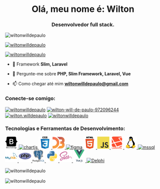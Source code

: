 <h1 align="center">Olá, meu nome é: Wilton</h1>
<h3 align="center">Desenvolvedor full stack.</h3>

<p align="left"> <img
        src="https://komarev.com/ghpvc/?username=wiltonwilldepaulo&label=Profile%20views&color=0e75b6&style=flat"
        alt="wiltonwilldepaulo" /> </p>

<p align="left"> <a href="https://github.com/ryo-ma/github-profile-trophy"><img
            src="https://github-profile-trophy.vercel.app/?username=wiltonwilldepaulo" alt="wiltonwilldepaulo" /></a>
</p>

<p align="left"> <a href="https://twitter.com/wiltonwilldepaulo" target="blank"><img
            src="https://img.shields.io/twitter/follow/wiltonwilldepaulo?logo=twitter&style=for-the-badge"
            alt="wiltonwilldepaulo" /></a> </p>

- 🌱 Framework **Slim, Laravel**

- 💬 Pergunte-me sobre **PHP, Slim Framework, Laravel, Vue**

- 📫 Como chegar até mim **wiltonwilldepaulo@gmail.com**

<h3 align="left">Conecte-se comigo:</h3>
<p align="left">
    <a href="https://twitter.com/wiltonwilldepaulo" target="blank"><img align="center"
            src="https://raw.githubusercontent.com/rahuldkjain/github-profile-readme-generator/master/src/images/icons/Social/twitter.svg"
            alt="wiltonwilldepaulo" height="30" width="40" /></a>
    <a href="https://linkedin.com/in/wilton-will-de-paulo-972096244" target="blank"><img align="center"
            src="https://raw.githubusercontent.com/rahuldkjain/github-profile-readme-generator/master/src/images/icons/Social/linked-in-alt.svg"
            alt="wilton-will-de-paulo-972096244" height="30" width="40" /></a>
    <a href="https://fb.com/wilton.willdepaulo" target="blank"><img align="center"
            src="https://raw.githubusercontent.com/rahuldkjain/github-profile-readme-generator/master/src/images/icons/Social/facebook.svg"
            alt="wilton.willdepaulo" height="30" width="40" /></a>
    <a href="https://instagram.com/wiltonwilldepaulo" target="blank"><img align="center"
            src="https://raw.githubusercontent.com/rahuldkjain/github-profile-readme-generator/master/src/images/icons/Social/instagram.svg"
            alt="wiltonwilldepaulo" height="30" width="40" /></a>
</p>

<h3 align="left">Tecnologias e Ferramentas de Desenvolvimento:</h3>
<p align="left">
    <a href="https://getbootstrap.com" target="_blank" rel="noreferrer"> <img
            src="https://raw.githubusercontent.com/devicons/devicon/master/icons/bootstrap/bootstrap-plain-wordmark.svg"
            alt="bootstrap" width="40" height="40" /> </a> <a href="https://www.chartjs.org" target="_blank"
        rel="noreferrer"> <img src="https://www.chartjs.org/media/logo-title.svg" alt="chartjs" width="40"
            height="40" /> </a> <a href="https://www.w3schools.com/css/" target="_blank" rel="noreferrer"> <img
            src="https://raw.githubusercontent.com/devicons/devicon/master/icons/css3/css3-original-wordmark.svg"
            alt="css3" width="40" height="40" /> </a> <a href="https://d3js.org/" target="_blank" rel="noreferrer"> <img
            src="https://raw.githubusercontent.com/devicons/devicon/master/icons/d3js/d3js-original.svg" alt="d3js"
            width="40" height="40" /> </a> <a href="https://www.figma.com/" target="_blank" rel="noreferrer"> <img
            src="https://www.vectorlogo.zone/logos/figma/figma-icon.svg" alt="figma" width="40" height="40" /> </a> <a
        href="https://www.w3.org/html/" target="_blank" rel="noreferrer"> <img
            src="https://raw.githubusercontent.com/devicons/devicon/master/icons/html5/html5-original-wordmark.svg"
            alt="html5" width="40" height="40" /> </a> <a href="https://developer.mozilla.org/en-US/docs/Web/JavaScript"
        target="_blank" rel="noreferrer"> <img
            src="https://raw.githubusercontent.com/devicons/devicon/master/icons/javascript/javascript-original.svg"
            alt="javascript" width="40" height="40" /> </a> <a href="https://laravel.com/" target="_blank"
        rel="noreferrer"> <img
            src="https://raw.githubusercontent.com/devicons/devicon/master/icons/laravel/laravel-plain-wordmark.svg"
            alt="laravel" width="40" height="40" /> </a> <a href="https://www.linux.org/" target="_blank"
        rel="noreferrer"> <img
            src="https://raw.githubusercontent.com/devicons/devicon/master/icons/linux/linux-original.svg" alt="linux"
            width="40" height="40" /> </a> <a href="https://www.microsoft.com/en-us/sql-server" target="_blank"
        rel="noreferrer"> <img src="https://www.svgrepo.com/show/303229/microsoft-sql-server-logo.svg" alt="mssql"
            width="40" height="40" /> </a> <a href="https://www.mysql.com/" target="_blank" rel="noreferrer"> <img
            src="https://raw.githubusercontent.com/devicons/devicon/master/icons/mysql/mysql-original-wordmark.svg"
            alt="mysql" width="40" height="40" /> </a> <a href="https://www.php.net" target="_blank" rel="noreferrer">
        <img src="https://raw.githubusercontent.com/devicons/devicon/master/icons/php/php-original.svg" alt="php"
            width="40" height="40" /> </a> <a href="https://www.postgresql.org" target="_blank" rel="noreferrer"> <img
            src="https://raw.githubusercontent.com/devicons/devicon/master/icons/postgresql/postgresql-original-wordmark.svg"
            alt="postgresql" width="40" height="40" /> </a> <a href="https://www.python.org" target="_blank"
        rel="noreferrer"> <img
            src="https://raw.githubusercontent.com/devicons/devicon/master/icons/python/python-original.svg"
            alt="python" width="40" height="40" /> </a> <a href="https://sass-lang.com" target="_blank"
        rel="noreferrer"> <img
            src="https://raw.githubusercontent.com/devicons/devicon/master/icons/sass/sass-original.svg" alt="sass"
            width="40" height="40" /> </a> <a href="https://vuejs.org/" target="_blank" rel="noreferrer"> <img
            src="https://raw.githubusercontent.com/devicons/devicon/master/icons/vuejs/vuejs-original-wordmark.svg"
            alt="vuejs" width="40" height="40" /> </a>
    <a href="https://www.embarcadero.com/products/delphi" target="_blank" rel="noreferrer"> <img
            src="https://d2ohlsp9gwqc7h.cloudfront.net/images/logos/delphi-logo-128.webp" alt="Delphi" width="40"
            height="40" /> </a>
</p>

<p><img align="center"
        src="https://github-readme-stats.vercel.app/api/top-langs?username=wiltonwilldepaulo&show_icons=true&locale=en&layout=compact"
        alt="wiltonwilldepaulo" /></p>

<p><img align="center" src="https://github-readme-streak-stats.herokuapp.com/?user=wiltonwilldepaulo&"
        alt="wiltonwilldepaulo" /></p>
